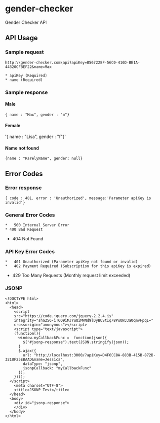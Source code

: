 # gender-checker

Gender Checker API

## API Usage

### Sample request

`http:\\gender-checker.com\api?apiKey=B567228F-56C0-416D-BE1A-44820CFBEF22&name=Max`

	* apiKey (Required)
	* name (Required)

### Sample response

#### Male

`{ name : "Max", gender : "m"}`

#### Female

'{ name : "Lisa", gender : "f"}`

#### Name not found 

`{name : "RarelyName", gender: null}`

## Error Codes

### Error response

`{ code : 401, error : 'Unauthorized', message:'Parameter apiKey is invalid'}`

### General Error Codes

	*	500 Internal Server Error
	* 400 Bad Request
  * 404 Not Found

### API Key Error Codes

	*	401 Unauthorized (Parameter apiKey not found or invalid)
	*	402 Payment Required (Subscription for this apiKey is expired)
  * 429 Too Many Requests (Monthly request limit exceeded)


  ### JSONP

  ```
  <!DOCTYPE html>
  <html>
    <head>
      <script
      src="https://code.jquery.com/jquery-2.2.4.js"
      integrity="sha256-iT6Q9iMJYuQiMWNd9lDyBUStIq/8PuOW33aOqmvFpqI="
      crossorigin="anonymous"></script>
      <script type="text/javascript">
      (function(){
        window.myCallbackFunc =  function(json){
          $("#jsonp-response").text(JSON.stringify(json));
        }
        $.ajax({
          url: "http://localhost:3000/?apiKey=D4F6CC8A-883B-415B-872B-3218F25EBAAD&name=Jessica",
          dataType: "jsonp",
          jsonpCallback: "myCallbackFunc"
        });
      })();
    </script>
      <meta charset="UTF-8">
      <title>JSONP Test</title>
    </head>
    <body>
      <div id="jsonp-response">
      </div>
    </body>
  </html>
  ```
